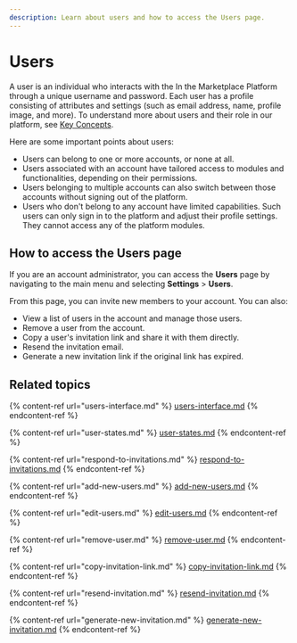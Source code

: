 ```yaml
---
description: Learn about users and how to access the Users page.
---
```


# Users

A user is an individual who interacts with the In the Marketplace Platform through a unique username and password. Each user has a profile consisting of attributes and settings (such as email address, name,  profile image, and more). To understand more about users and their role in our platform, see [Key Concepts](../../../marketplace-platform/getting-started/key-concepts.md).

Here are some important points about users:&#x20;

* Users can belong to one or more accounts, or none at all.&#x20;
* Users associated with an account have tailored access to modules and functionalities, depending on their permissions.&#x20;
* Users belonging to multiple accounts can also switch between those accounts without signing out of the platform.
* Users who don't belong to any account have limited capabilities. Such users can only sign in to the platform and adjust their profile settings. They cannot access any of the platform modules.

## How to access the Users page

If you are an account administrator, you can access the **Users** page by navigating to the main menu and selecting **Settings** > **Users**.&#x20;

From this page, you can invite new members to your account. You can also:

* View a list of users in the account and manage those users.
* Remove a user from the account.
* Copy a user's invitation link and share it with them directly.
* Resend the invitation email.&#x20;
* Generate a new invitation link if the original link has expired.

## Related topics

{% content-ref url="users-interface.md" %}
[users-interface.md](users-interface.md)
{% endcontent-ref %}

{% content-ref url="user-states.md" %}
[user-states.md](user-states.md)
{% endcontent-ref %}

{% content-ref url="respond-to-invitations.md" %}
[respond-to-invitations.md](respond-to-invitations.md)
{% endcontent-ref %}

{% content-ref url="add-new-users.md" %}
[add-new-users.md](add-new-users.md)
{% endcontent-ref %}

{% content-ref url="edit-users.md" %}
[edit-users.md](edit-users.md)
{% endcontent-ref %}

{% content-ref url="remove-user.md" %}
[remove-user.md](remove-user.md)
{% endcontent-ref %}

{% content-ref url="copy-invitation-link.md" %}
[copy-invitation-link.md](copy-invitation-link.md)
{% endcontent-ref %}

{% content-ref url="resend-invitation.md" %}
[resend-invitation.md](resend-invitation.md)
{% endcontent-ref %}

{% content-ref url="generate-new-invitation.md" %}
[generate-new-invitation.md](generate-new-invitation.md)
{% endcontent-ref %}
